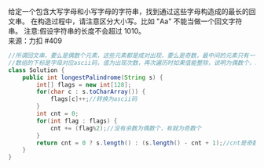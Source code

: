 给定一个包含大写字母和小写字母的字符串，找到通过这些字母构造成的最长的回文串。
在构造过程中，请注意区分大小写。比如 "Aa" 不能当做一个回文字符串。
注意:假设字符串的长度不会超过 1010。  
来源：力扣 #409  
```java
//所谓回文串，要么是偶数个元素，这些元素都是成对出现，要么是奇数，最中间的元素只有一个，ascii码范围为0，128，用一个数组记录各字母出现的次数。
//数组的下标是字母对应ascii码，值为出现次数，再次遍历时如果值能整除，说明为偶数个，取余为1说明多出一个单独的，只需要判断奇数个有多少就可以，最后留下一个奇数。
class Solution {
	public int longestPalindrome(String s) {
		int[] flags = new int[128];
		for(char c : s.toCharArray()) {
			flags[c]++;//转换为ascii码
		}
		int cnt = 0;
		for(int flag : flags) {
			cnt += (flag%2);//没有余数为偶数个，有就为奇数个
		}
		return cnt = 0 ? s.length() : (s.length() - cnt + 1);//cnt是奇数个元素的个数，减去再+1把一个奇数元素添加到回文串中心
	}
}
```
